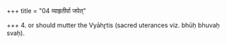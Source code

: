 +++
title = "04 व्याहृतीर्वा जपेत्"

+++
4. or should mutter the Vyāhr̥tis (sacred uterances viz. bhūḥ bhuvaḥ svaḥ). 

